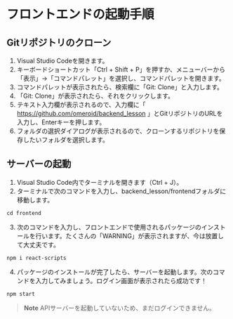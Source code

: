 # フロントエンドの起動手順

## Gitリポジトリのクローン
1. Visual Studio Codeを開きます。
2. キーボードショートカット「Ctrl + Shift + P」を押すか、メニューバーから「表示」→「コマンドパレット」を選択し、コマンドパレットを開きます。
3. コマンドパレットが表示されたら、検索欄に「Git: Clone」と入力します。
4. 「Git: Clone」が表示されたら、それをクリックします。
5. テキスト入力欄が表示されるので、入力欄に「 https://github.com/omeroid/backend_lesson 」とGitリポジトリのURLを入力し、Enterキーを押します。
6. フォルダの選択ダイアログが表示されるので、クローンするリポジトリを保存したいフォルダを選択します。

## サーバーの起動
1. Visual Studio Code内でターミナルを開きます（Ctrl + J）。
2. ターミナルで次のコマンドを入力し、backend_lesson/frontendフォルダに移動します。
 ```
 cd frontend
 ```
3. 次のコマンドを入力し、フロントエンドで使用されるパッケージのインストールを行います。たくさんの「WARNING」が表示されますが、今は放置して大丈夫です。
 ```
 npm i react-scripts
 ```
4. パッケージのインストールが完了したら、サーバーを起動します。次のコマンドを入力してみましょう。ログイン画面が表示されたら成功です！
 ```
 npm start
 ```
> **Note**
> APIサーバーを起動していないため、まだログインできません。
